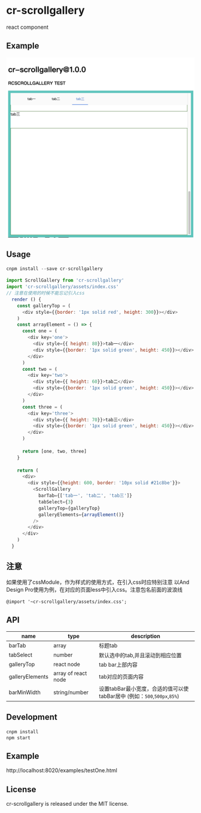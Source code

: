 # cr-scrollgallery

react component

## Example
<img src="./github/example.jpg" alt="example" />

## Usage

```jsx
cnpm install --save cr-scrollgallery
```

```js
import ScrollGallery from 'cr-scrollgallery'
import 'cr-scrollgallery/assets/index.css'
// 注意在使用的时候不能忘记引入css
  render () {
    const galleryTop = (
      <div style={{border: '1px solid red', height: 300}}></div>
    )
    const arrayElement = () => {
      const one = (
        <div key='one'>
          <div style={{ height: 80}}>tab一</div>
          <div style={{border: '1px solid green', height: 450}}></div>
        </div>
      )
      const two = (
        <div key='two'>
          <div style={{ height: 60}}>tab二</div>
          <div style={{border: '1px solid green', height: 450}}></div>
        </div>
      )
      const three = (
        <div key='three'>
          <div style={{ height: 70}}>tab三</div>
          <div style={{border: '1px solid green', height: 450}}></div>
        </div>
      )

      return [one, two, three]
    }

    return (
      <div>
        <div style={{height: 600, border: '10px solid #21c8be'}}>
          <ScrollGallery
            barTab={['tab一', 'tab二', 'tab三']}
            tabSelect={3}
            galleryTop={galleryTop}
            galleryElements={arrayElement()}
          />
        </div>
      </div>
    )
  }

```

## 注意
如果使用了cssModule，作为样式的使用方式，在引入css时应特别注意
以And Design Pro使用为例，在对应的页面less中引入css。注意包名前面的波浪线
```less
@import '~cr-scrollgallery/assets/index.css';
```

## API
name | type | description
-----|------|------------
barTab|array|标题tab
tabSelect|number|默认选中的tab,并且滚动到相应位置
galleryTop|react node|tab bar上部内容
galleryElements|array of react node|tab对应的页面内容
barMinWidth|string/number|设置tabBar最小宽度，合适的值可以使tabBar居中 (例如：`500`,`500px`,`85%`)

## Development

```
cnpm install
npm start
```

## Example

http://localhost:8020/examples/testOne.html


## License

cr-scrollgallery is released under the MIT license.
